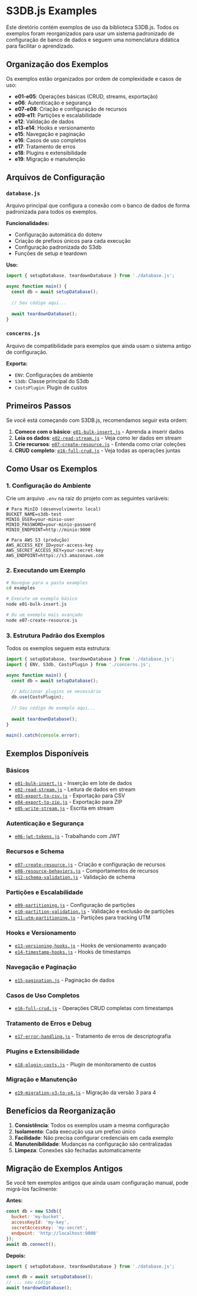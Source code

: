 # S3DB.js Examples

Este diretório contém exemplos de uso da biblioteca S3DB.js. Todos os exemplos foram reorganizados para usar um sistema padronizado de configuração de banco de dados e seguem uma nomenclatura didática para facilitar o aprendizado.

## Organização dos Exemplos

Os exemplos estão organizados por ordem de complexidade e casos de uso:

- **e01-e05**: Operações básicas (CRUD, streams, exportação)
- **e06**: Autenticação e segurança
- **e07-e08**: Criação e configuração de recursos
- **e09-e11**: Partições e escalabilidade
- **e12**: Validação de dados
- **e13-e14**: Hooks e versionamento
- **e15**: Navegação e paginação
- **e16**: Casos de uso completos
- **e17**: Tratamento de erros
- **e18**: Plugins e extensibilidade
- **e19**: Migração e manutenção

## Arquivos de Configuração

### `database.js`
Arquivo principal que configura a conexão com o banco de dados de forma padronizada para todos os exemplos.

**Funcionalidades:**
- Configuração automática do dotenv
- Criação de prefixos únicos para cada execução
- Configuração padronizada do S3db
- Funções de setup e teardown

**Uso:**
```javascript
import { setupDatabase, teardownDatabase } from './database.js';

async function main() {
  const db = await setupDatabase();
  
  // Seu código aqui...
  
  await teardownDatabase();
}
```

### `concerns.js`
Arquivo de compatibilidade para exemplos que ainda usam o sistema antigo de configuração.

**Exporta:**
- `ENV`: Configurações de ambiente
- `S3db`: Classe principal do S3db
- `CostsPlugin`: Plugin de custos

## Primeiros Passos

Se você está começando com S3DB.js, recomendamos seguir esta ordem:

1. **Comece com o básico**: [`e01-bulk-insert.js`](https://github.com/forattini-dev/s3db.js/blob/main/examples/e01-bulk-insert.js) - Aprenda a inserir dados
2. **Leia os dados**: [`e02-read-stream.js`](https://github.com/forattini-dev/s3db.js/blob/main/examples/e02-read-stream.js) - Veja como ler dados em stream
3. **Crie recursos**: [`e07-create-resource.js`](https://github.com/forattini-dev/s3db.js/blob/main/examples/e07-create-resource.js) - Entenda como criar coleções
4. **CRUD completo**: [`e16-full-crud.js`](https://github.com/forattini-dev/s3db.js/blob/main/examples/e16-full-crud.js) - Veja todas as operações juntas

## Como Usar os Exemplos

### 1. Configuração do Ambiente
Crie um arquivo `.env` na raiz do projeto com as seguintes variáveis:

```env
# Para MinIO (desenvolvimento local)
BUCKET_NAME=s3db-test
MINIO_USER=your-minio-user
MINIO_PASSWORD=your-minio-password
MINIO_ENDPOINT=http://minio:9000

# Para AWS S3 (produção)
AWS_ACCESS_KEY_ID=your-access-key
AWS_SECRET_ACCESS_KEY=your-secret-key
AWS_ENDPOINT=https://s3.amazonaws.com
```

### 2. Executando um Exemplo
```bash
# Navegue para a pasta examples
cd examples

# Execute um exemplo básico
node e01-bulk-insert.js

# Ou um exemplo mais avançado
node e07-create-resource.js
```

### 3. Estrutura Padrão dos Exemplos
Todos os exemplos seguem esta estrutura:

```javascript
import { setupDatabase, teardownDatabase } from './database.js';
import { ENV, S3db, CostsPlugin } from './concerns.js';

async function main() {
  const db = await setupDatabase();
  
  // Adicionar plugins se necessário
  db.use(CostsPlugin);
  
  // Seu código de exemplo aqui...
  
  await teardownDatabase();
}

main().catch(console.error);
```

## Exemplos Disponíveis

### Básicos
- [`e01-bulk-insert.js`](https://github.com/forattini-dev/s3db.js/blob/main/examples/e01-bulk-insert.js) - Inserção em lote de dados
- [`e02-read-stream.js`](https://github.com/forattini-dev/s3db.js/blob/main/examples/e02-read-stream.js) - Leitura de dados em stream
- [`e03-export-to-csv.js`](https://github.com/forattini-dev/s3db.js/blob/main/examples/e03-export-to-csv.js) - Exportação para CSV
- [`e04-export-to-zip.js`](https://github.com/forattini-dev/s3db.js/blob/main/examples/e04-export-to-zip.js) - Exportação para ZIP
- [`e05-write-stream.js`](https://github.com/forattini-dev/s3db.js/blob/main/examples/e05-write-stream.js) - Escrita em stream

### Autenticação e Segurança
- [`e06-jwt-tokens.js`](https://github.com/forattini-dev/s3db.js/blob/main/examples/e06-jwt-tokens.js) - Trabalhando com JWT

### Recursos e Schema
- [`e07-create-resource.js`](https://github.com/forattini-dev/s3db.js/blob/main/examples/e07-create-resource.js) - Criação e configuração de recursos
- [`e08-resource-behaviors.js`](https://github.com/forattini-dev/s3db.js/blob/main/examples/e08-resource-behaviors.js) - Comportamentos de recursos
- [`e12-schema-validation.js`](https://github.com/forattini-dev/s3db.js/blob/main/examples/e12-schema-validation.js) - Validação de schema

### Partições e Escalabilidade
- [`e09-partitioning.js`](https://github.com/forattini-dev/s3db.js/blob/main/examples/e09-partitioning.js) - Configuração de partições
- [`e10-partition-validation.js`](https://github.com/forattini-dev/s3db.js/blob/main/examples/e10-partition-validation.js) - Validação e exclusão de partições
- [`e11-utm-partitioning.js`](https://github.com/forattini-dev/s3db.js/blob/main/examples/e11-utm-partitioning.js) - Partições para tracking UTM

### Hooks e Versionamento
- [`e13-versioning-hooks.js`](https://github.com/forattini-dev/s3db.js/blob/main/examples/e13-versioning-hooks.js) - Hooks de versionamento avançado
- [`e14-timestamp-hooks.js`](https://github.com/forattini-dev/s3db.js/blob/main/examples/e14-timestamp-hooks.js) - Hooks de timestamps

### Navegação e Paginação
- [`e15-pagination.js`](https://github.com/forattini-dev/s3db.js/blob/main/examples/e15-pagination.js) - Paginação de dados

### Casos de Uso Completos
- [`e16-full-crud.js`](https://github.com/forattini-dev/s3db.js/blob/main/examples/e16-full-crud.js) - Operações CRUD completas com timestamps

### Tratamento de Erros e Debug
- [`e17-error-handling.js`](https://github.com/forattini-dev/s3db.js/blob/main/examples/e17-error-handling.js) - Tratamento de erros de descriptografia

### Plugins e Extensibilidade
- [`e18-plugin-costs.js`](https://github.com/forattini-dev/s3db.js/blob/main/examples/e18-plugin-costs.js) - Plugin de monitoramento de custos

### Migração e Manutenção
- [`e19-migration-v3-to-v4.js`](https://github.com/forattini-dev/s3db.js/blob/main/examples/e19-migration-v3-to-v4.js) - Migração da versão 3 para 4

## Benefícios da Reorganização

1. **Consistência**: Todos os exemplos usam a mesma configuração
2. **Isolamento**: Cada execução usa um prefixo único
3. **Facilidade**: Não precisa configurar credenciais em cada exemplo
4. **Manutenibilidade**: Mudanças na configuração são centralizadas
5. **Limpeza**: Conexões são fechadas automaticamente

## Migração de Exemplos Antigos

Se você tem exemplos antigos que ainda usam configuração manual, pode migrá-los facilmente:

**Antes:**
```javascript
const db = new S3db({
  bucket: 'my-bucket',
  accessKeyId: 'my-key',
  secretAccessKey: 'my-secret',
  endpoint: 'http://localhost:9000'
});
await db.connect();
```

**Depois:**
```javascript
import { setupDatabase, teardownDatabase } from './database.js';

const db = await setupDatabase();
// ... seu código ...
await teardownDatabase();
``` 